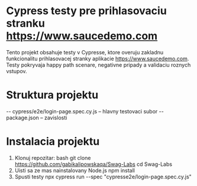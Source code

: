 #  Cypress testy pre prihlasovaciu stranku https://www.saucedemo.com

Tento projekt obsahuje testy v Cypresse, ktore overuju zakladnu funkcionalitu prihlasovacej stranky aplikacie https://www.saucedemo.com. 
Testy pokryvaja happy path scenare, negativne pripady a validaciu roznych vstupov.


# Struktura projektu

-- cypress/e2e/login-page.spec.cy.js – hlavny testovaci subor
-- package.json – zavislosti 

# Instalacia projektu

1. Klonuj repozitar:
  bash
git clone https://github.com/gabikalipowskaqa/Swag-Labs
  cd Swag-Labs
2. Uisti sa ze mas nainstalovany Node.js
  npm install
3. Spusti testy
 npx cypress run --spec "cypresse2e/login-page.spec.cy.js" 
